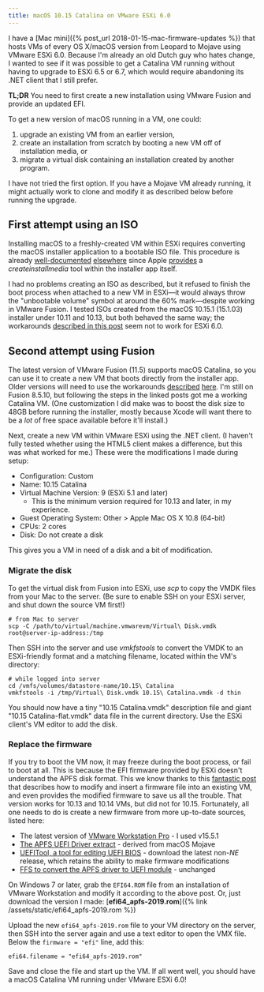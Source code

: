 ```yaml
---
title: macOS 10.15 Catalina on VMware ESXi 6.0
---
```


I have a [Mac mini]({% post_url 2018-01-15-mac-firmware-updates %}) that hosts VMs of every OS X/macOS version from Leopard to Mojave using VMware ESXi 6.0. Because I'm already an old Dutch guy who hates change, I wanted to see if it was possible to get a Catalina VM running without having to upgrade to ESXi 6.5 or 6.7, which would require abandoning its .NET client that I still prefer.

**TL;DR** You need to first create a new installation using VMware Fusion and provide an updated EFI.

To get a new version of macOS running in a VM, one could:

1. upgrade an existing VM from an earlier version,
2. create an installation from scratch by booting a new VM off of installation media, or
3. migrate a virtual disk containing an installation created by another program.

I have not tried the first option. If you have a Mojave VM already running, it might actually work to clone and modify it as described below before running the upgrade.

## First attempt using an ISO

Installing macOS to a freshly-created VM within ESXi requires converting the macOS installer application to a bootable ISO file. This procedure is already [well-documented](https://www.geekrar.com/create-macos-catalina-iso-file/) [elsewhere](https://techsviewer.com/how-to-install-macos-10-15-catalina-on-vmware-on-windows-pc/) since Apple [provides](https://support.apple.com/HT201372) a _createinstallmedia_ tool within the installer app itself.

I had no problems creating an ISO as described, but it refused to finish the boot process when attached to a new VM in ESXi—it would always throw the "unbootable volume" symbol at around the 60% mark—despite working in VMware Fusion. I tested ISOs created from the macOS 10.15.1 (15.1.03) installer under 10.11 and 10.13, but both behaved the same way; the workarounds [described in this post](https://www.jomebrew.com/2019/10/macos-catalina-beta-on-vmwwre-esxi-67-u2.html) seem not to work for ESXi 6.0.

## Second attempt using Fusion

The latest version of VMware Fusion (11.5) supports macOS Catalina, so you can use it to create a new VM that boots directly from the installer app. Older versions will need to use the workarounds [described](https://planetvm.net/blog/?p=64552) [here](https://robservatory.com/install-macos-10-15-catalina-in-a-fusion-virtual-machine/). I'm still on Fusion 8.5.10, but following the steps in the linked posts got me a working Catalina VM. (One customization I did make was to boost the disk size to 48GB before running the installer, mostly because Xcode will want there to be a *lot* of free space available before it'll install.)

Next, create a new VM within VMware ESXi using the .NET client. (I haven't fully tested whether using the HTML5 client makes a difference, but this was what worked for me.) These were the modifications I made during setup:

- Configuration: Custom
- Name: 10.15 Catalina
- Virtual Machine Version: 9 (ESXi 5.1 and later)
    - This is the minimum version required for 10.13 and later, in my experience.
- Guest Operating System: Other > Apple Mac OS X 10.8 (64-bit)
- CPUs: 2 cores
- Disk: Do not create a disk

This gives you a VM in need of a disk and a bit of modification.

### Migrate the disk

To get the virtual disk from Fusion into ESXi, use _scp_ to copy the VMDK files from your Mac to the server. (Be sure to enable SSH on your ESXi server, and shut down the source VM first!)

    # from Mac to server
    scp -C /path/to/virtual/machine.vmwarevm/Virtual\ Disk.vmdk root@server-ip-address:/tmp

Then SSH into the server and use _vmkfstools_ to convert the VMDK to an ESXi-friendly format and a matching filename, located within the VM's directory:

    # while logged into server
    cd /vmfs/volumes/datastore-name/10.15\ Catalina
    vmkfstools -i /tmp/Virtual\ Disk.vmdk 10.15\ Catalina.vmdk -d thin

You should now have a tiny "10.15 Catalina.vmdk" description file and giant "10.15 Catalina-flat.vmdk" data file in the current directory. Use the ESXi client's VM editor to add the disk.

### Replace the firmware

If you try to boot the VM now, it may freeze during the boot process, or fail to boot at all. This is because the EFI firmware provided by ESXi doesn't understand the APFS disk format. This we know thanks to this [fantastic post](https://licson.net/post/vmware-apfs/) that describes how to modify and insert a firmware file into an existing VM, and even provides the modified firmware to save us all the trouble. That version works for 10.13 and 10.14 VMs, but did not for 10.15. Fortunately, all one needs to do is create a new firmware from more up-to-date sources, listed here:

- The latest version of [VMware Workstation Pro](https://www.vmware.com/ca/products/workstation-pro/workstation-pro-evaluation.html) - I used v15.5.1
- [The APFS UEFI Driver extract](https://github.com/darkhandz/XPS15-9550-Mojave/blob/master/CLOVER/drivers64UEFI/ApfsDriverLoader-64.efi?raw=true) - derived from macOS Mojave
- [UEFITool, a tool for editing UEFI BIOS](https://github.com/LongSoft/UEFITool/releases) - download the latest non-*_NE_* release, which retains the ability to make firmware modifications
- [FFS to convert the APFS driver to UEFI module](https://github.com/pbatard/ffs/releases) - unchanged

On Windows 7 or later, grab the `EFI64.ROM` file from an installation of VMware Workstation and modify it according to the above post. Or, just download the version I made: [**efi64_apfs-2019.rom**]({% link /assets/static/efi64_apfs-2019.rom %})

Upload the new `efi64_apfs-2019.rom` file to your VM directory on the server, then SSH into the server again and use a text editor to open the VMX file. Below the `firmware = "efi"` line, add this:

    efi64.filename = "efi64_apfs-2019.rom"

Save and close the file and start up the VM. If all went well, you should have a macOS Catalina VM running under VMware ESXi 6.0!
